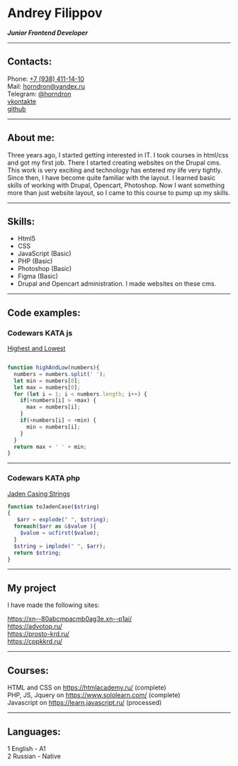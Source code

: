 # Andrey Filippov
**_Junior Frontend Developer_**

***

## Contacts:

Phone: [+7 (938) 411-14-10](tel:+79384111410)  
Mail: [horndron@yandex.ru](mailto:horndron@yandex.ru)  
Telegram: [@horndron](https://t.me/horndron)  
[vkontakte](https://vk.com/horndron)  
[github](https://github.com/horndron)  

***

## About me:

Three years ago, I started getting interested in IT. I took courses in html/css and got my first job. There I started creating websites on the Drupal cms. This work is very exciting and technology has entered my life very tightly. Since then, I have become quite familiar with the layout. I learned basic skills of working with Drupal, Opencart, Photoshop. Now I want something more than just website layout, so I came to this course to pump up my skills.

***

## Skills:

* Html5
* CSS
* JavaScript (Basic)
* PHP (Basic)
* Photoshop (Basic)
* Figma (Basic)
* Drupal and Opencart administration. I made websites on these cms.

***

## Code examples:

### Codewars KATA js  

[Highest and Lowest](https://www.codewars.com/kata/554b4ac871d6813a03000035)

```javascript

function highAndLow(numbers){
  numbers = numbers.split(' ');
  let min = numbers[0];
  let max = numbers[0];
  for (let i = 1; i < numbers.length; i++) {
    if(+numbers[i] > +max) {
      max = numbers[i];
    }
    if(+numbers[i] < +min) {
      min = numbers[i];
    }
  }
  return max + ' ' + min;
}

```

***
### Codewars KATA php  

[Jaden Casing Strings](https://www.codewars.com/kata/5390bac347d09b7da40006f6)

```php
function toJadenCase($string) 
{
   $arr = explode(" ", $string);
  foreach($arr as &$value ){
    $value = ucfirst($value);
  }
  $string = implode(" ", $arr);
  return $string;
}
```

***

## My project

I have made the following sites:

https://xn--80abcmpacmb0ag3e.xn--p1ai/  
https://advotop.ru/  
https://prosto-krd.ru/  
https://cppkkrd.ru/  


***

## Courses:  
HTML and CSS on https://htmlacademy.ru/ (complete)  
PHP, JS, Jquery on https://www.sololearn.com/ (complete)  
Javascript on https://learn.javascript.ru/ (processed)  

***

## Languages:

1 English - A1  
2 Russian - Native  

